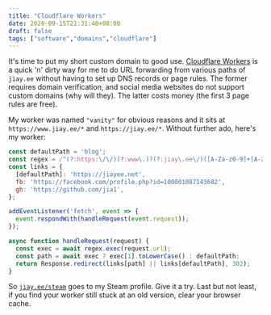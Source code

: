 ```yaml
---
title: "Cloudflare Workers"
date: 2020-09-15T21:31:40+08:00
draft: false
tags: ["software","domains","cloudflare"]
---
```

It's time to put my short custom domain to good use. [Cloudflare Workers](https://developers.cloudflare.com/workers/) is a quick 'n' dirty way for me to do URL forwarding from various paths of `jiay.ee` without having to set up DNS records or page rules. The former requires domain verification, and social media websites do not support custom domains (why will they). The latter costs money (the first 3 page rules are free).

My worker was named `"vanity"` for obvious reasons and it sits at `https://www.jiay.ee/*` and `https://jiay.ee/*`. Without further ado, here's my worker:

```javascript
const defaultPath = 'blog';
const regex = /^(?:https:\/\/)(?:www\.)?(?:jiay\.ee\/)([A-Za-z0-9]+[A-Za-z0-9-_]*[A-Za-z0-9]+)$/i;
const links = {
  [defaultPath]: 'https://jiayee.net',
  fb: 'https://facebook.com/profile.php?id=100001087143682',
  gh: 'https://github.com/jia1',
};

addEventListener('fetch', event => {
  event.respondWith(handleRequest(event.request));
});

async function handleRequest(request) {
  const exec = await regex.exec(request.url);
  const path = await exec ? exec[1].toLowerCase() : defaultPath;
  return Response.redirect(links[path] || links[defaultPath], 302);
}
```

So [`jiay.ee/steam`](http://jiay.ee/steam) goes to my Steam profile. Give it a try. Last but not least, if you find your worker still stuck at an old version, clear your browser cache.
